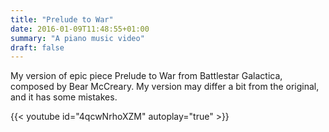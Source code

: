 ```yaml
---
title: "Prelude to War"
date: 2016-01-09T11:48:55+01:00
summary: "A piano music video"
draft: false
---
```


My version of epic piece Prelude to War from Battlestar Galactica, composed by Bear McCreary. My version may differ a bit from the original, and it has some mistakes.

{{< youtube id="4qcwNrhoXZM" autoplay="true" >}}

